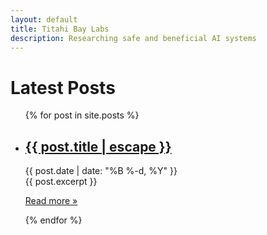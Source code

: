 ```yaml
---
layout: default
title: Titahi Bay Labs
description: Researching safe and beneficial AI systems
---
```


<div class="home">
  <h1 class="page-heading">Latest Posts</h1>

  <ul class="post-list">
    {% for post in site.posts %}
      <li>
        <h2>
          <a class="post-link" href="{{ post.url | relative_url }}">{{ post.title | escape }}</a>
        </h2>
        <span class="post-meta">{{ post.date | date: "%B %-d, %Y" }}</span>
        <div class="post-excerpt">
          {{ post.excerpt }}
          <p><a href="{{ post.url | relative_url }}">Read more &raquo;</a></p>
        </div>
      </li>
    {% endfor %}
  </ul>
</div>
